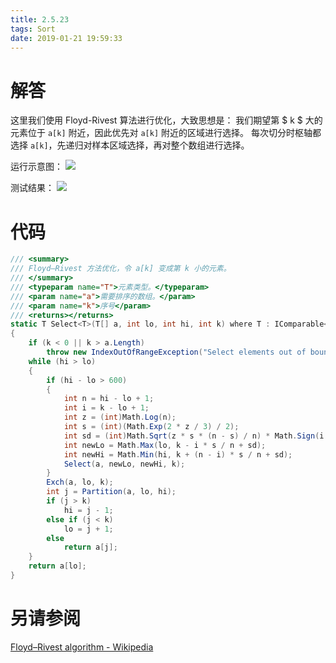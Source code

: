 ```yaml
---
title: 2.5.23
tags: Sort
date: 2019-01-21 19:59:33
---
```


# 解答

这里我们使用 Floyd-Rivest 算法进行优化，大致思想是：
我们期望第 $ k $ 大的元素位于 `a[k]` 附近，因此优先对 `a[k]` 附近的区域进行选择。
每次切分时枢轴都选择 `a[k]`，先递归对样本区域选择，再对整个数组进行选择。

运行示意图：
![](./1.gif)

测试结果：
![](./2.png)

# 代码

```csharp
/// <summary>
/// Floyd–Rivest 方法优化，令 a[k] 变成第 k 小的元素。
/// </summary>
/// <typeparam name="T">元素类型。</typeparam>
/// <param name="a">需要排序的数组。</param>
/// <param name="k">序号</param>
/// <returns></returns>
static T Select<T>(T[] a, int lo, int hi, int k) where T : IComparable<T>
{
    if (k < 0 || k > a.Length)
        throw new IndexOutOfRangeException("Select elements out of bounds");          
    while (hi > lo)
    {
        if (hi - lo > 600)
        {
            int n = hi - lo + 1;
            int i = k - lo + 1;
            int z = (int)Math.Log(n);
            int s = (int)(Math.Exp(2 * z / 3) / 2);
            int sd = (int)Math.Sqrt(z * s * (n - s) / n) * Math.Sign(i - n / 2) / 2;
            int newLo = Math.Max(lo, k - i * s / n + sd);
            int newHi = Math.Min(hi, k + (n - i) * s / n + sd);
            Select(a, newLo, newHi, k);
        }
        Exch(a, lo, k);
        int j = Partition(a, lo, hi);
        if (j > k)
            hi = j - 1;
        else if (j < k)
            lo = j + 1;
        else
            return a[j];
    }
    return a[lo];
}
```

# 另请参阅

[Floyd–Rivest algorithm - Wikipedia](https://en.wikipedia.org/wiki/Floyd–Rivest_algorithm)
